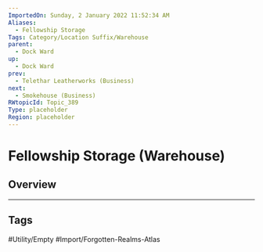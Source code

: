 ```yaml
---
ImportedOn: Sunday, 2 January 2022 11:52:34 AM
Aliases:
  - Fellowship Storage
Tags: Category/Location Suffix/Warehouse
parent:
  - Dock Ward
up:
  - Dock Ward
prev:
  - Telethar Leatherworks (Business)
next:
  - Smokehouse (Business)
RWtopicId: Topic_389
Type: placeholder
Region: placeholder
---
```

# Fellowship Storage (Warehouse)
## Overview

---
## Tags
#Utility/Empty #Import/Forgotten-Realms-Atlas

